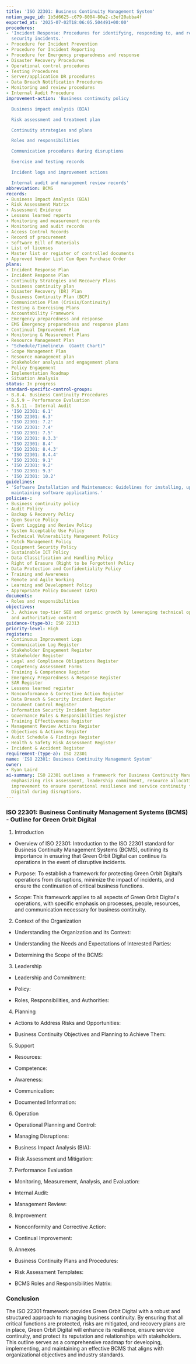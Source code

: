 ```yaml
---
title: 'ISO 22301: Business Continuity Management System'
notion_page_id: 1b5d6625-c679-8004-80a2-c3ef20abba4f
exported_at: '2025-07-02T18:06:05.504491+00:00'
procedures:
- 'Incident Response: Procedures for identifying, responding to, and resolving IT
  security incidents.'
- Procedure for Incident Prevention
- Procedure for Incident Reporting
- Procedure for Emergency preparedness and response
- Disaster Recovery Procedures
- Operational control procedures
- Testing Procedures
- Server/application DR procedures
- Data Breach Notification Procedures
- Monitoring and review procedures
- Internal Audit Procedure
improvement-action: 'Business continuity policy

  Business impact analysis (BIA)

  Risk assessment and treatment plan

  Continuity strategies and plans

  Roles and responsibilities

  Communication procedures during disruptions

  Exercise and testing records

  Incident logs and improvement actions

  Internal audit and management review records'
abbreviation: BCMS
records:
- Business Impact Analysis (BIA)
- Risk Assessment Matrix
- Assessment Evidence
- Lessons learned reports
- Monitoring and measurement records
- Monitoring and audit records
- Access Control Records
- Record of procurement
- Software Bill of Materials
- List of licenses
- Master list or register of controlled documents
- Approved Vendor List Cum Open Purchase Order
plans:
- Incident Response Plan
- Incident Response Plan
- Continuity Strategies and Recovery Plans
- business continuity plan
- Disaster Recovery (DR) Plan
- Business Continuity Plan (BCP)
- Communication Plan (Crisis/Continuity)
- Testing & Exercising Plans
- Accountability Framework
- Emergency preparedness and response
- EMS Emergency preparedness and response plans
- Continual Improvement Plan
- Monitoring & Measurement Plans
- Resource Management Plan
- "Schedule/Timeline\n  (Gantt Chart)"
- Scope Management Plan
- Resource management plan
- Stakeholder analysis and engagement plans
- Policy Engagement
- Implementation Roadmap
- Situation Analysis
status: In progress
standard-specific-control-groups:
- B.8.4. Business Continuity Procedures
- B.5.9 – Performance Evaluation
- B.5.11 – Internal Audit
- 'ISO 22301: 6.1'
- 'ISO 22301: 6.3'
- 'ISO 22301: 7.2'
- 'ISO 22301: 7.4'
- 'ISO 22301: 7.5'
- 'ISO 22301: 8.3.3'
- 'ISO 22301: 8.4'
- 'ISO 22301: 8.4.3'
- 'ISO 22301: 8.4.4'
- 'ISO 22301: 9.1'
- 'ISO 22301: 9.2'
- 'ISO 22301: 9.3'
- 'ISO 22301: 10.2'
guidelines:
- 'Software Installation and Maintenance: Guidelines for installing, updating, and
  maintaining software applications.'
policies-:
- Business continuity policy
- Audit Policy
- Backup & Recovery Policy
- Open Source Policy
- Event Logging and Review Policy
- System Acceptable Use Policy
- Technical Vulnerability Management Policy
- Patch Management Policy
- Equipment Security Policy
- Sustainable ICT Policy
- Data Classification and Handling Policy
- Right of Erasure (Right to be Forgotten) Policy
- Data Protection and Confidentiality Policy
- Training and Awareness
- Remote and Agile Working
- Learning and Development Policy
- Appropriate Policy Document (APD)
documents:
- Roles and responsibilities
objectives:
- 3. Achieve top-tier SEO and organic growth by leveraging technical optimisation
  and authoritative content
guidance-(type-b): ISO 22313
priority-level: High
registers:
- Continuous Improvement Logs
- Communication Log Register
- Stakeholder Engagement Register
- Stakeholder Register
- Legal and Compliance Obligations Register
- Competency Assessment Forms
- Training & Competence Register
- Emergency Preparedness & Response Register
- SAR Register
- Lessons learned register
- Nonconformance & Corrective Action Register
- Data Breach & Security Incident Register
- Document Control Register
- Information Security Incident Register
- Governance Roles & Responsibilities Register
- Training Effectiveness Register
- Management Review Actions Register
- Objectives & Actions Register
- Audit Schedule & Findings Register
- Health & Safety Risk Assessment Register
- Incident & Accident Register
requirement-(type-a): ISO 22301
name: 'ISO 22301: Business Continuity Management System'
owner:
- Ryan Laird
ai-summary: ISO 22301 outlines a framework for Business Continuity Management Systems,
  emphasizing risk assessment, leadership commitment, resource allocation, and continuous
  improvement to ensure operational resilience and service continuity for Green Orbit
  Digital during disruptions.
---
```


<!-- Unsupported block type: table_of_contents -->



### ISO 22301: Business Continuity Management Systems (BCMS) - Outline for Green Orbit Digital

1. Introduction

- Overview of ISO 22301: Introduction to the ISO 22301 standard for Business Continuity Management Systems (BCMS), outlining its importance in ensuring that Green Orbit Digital can continue its operations in the event of disruptive incidents.

- Purpose: To establish a framework for protecting Green Orbit Digital’s operations from disruptions, minimize the impact of incidents, and ensure the continuation of critical business functions.

- Scope: This framework applies to all aspects of Green Orbit Digital's operations, with specific emphasis on processes, people, resources, and communication necessary for business continuity.

<!-- Unsupported block type: divider -->

2. Context of the Organization

- Understanding the Organization and its Context:

- Understanding the Needs and Expectations of Interested Parties:

- Determining the Scope of the BCMS:

<!-- Unsupported block type: divider -->

3. Leadership

- Leadership and Commitment:

- Policy:

- Roles, Responsibilities, and Authorities:

<!-- Unsupported block type: divider -->

4. Planning

- Actions to Address Risks and Opportunities:

- Business Continuity Objectives and Planning to Achieve Them:

<!-- Unsupported block type: divider -->

5. Support

- Resources:

- Competence:

- Awareness:

- Communication:

- Documented Information:

<!-- Unsupported block type: divider -->

6. Operation

- Operational Planning and Control:

- Managing Disruptions:

- Business Impact Analysis (BIA):

- Risk Assessment and Mitigation:

<!-- Unsupported block type: divider -->

7. Performance Evaluation

- Monitoring, Measurement, Analysis, and Evaluation:

- Internal Audit:

- Management Review:

<!-- Unsupported block type: divider -->

8. Improvement

- Nonconformity and Corrective Action:

- Continual Improvement:

<!-- Unsupported block type: divider -->

9. Annexes

- Business Continuity Plans and Procedures:

- Risk Assessment Templates:

- BCMS Roles and Responsibilities Matrix:

<!-- Unsupported block type: divider -->

### Conclusion

The ISO 22301 framework provides Green Orbit Digital with a robust and structured approach to managing business continuity. By ensuring that all critical functions are protected, risks are mitigated, and recovery plans are in place, Green Orbit Digital will enhance its resilience, ensure service continuity, and protect its reputation and relationships with stakeholders. This outline serves as a comprehensive roadmap for developing, implementing, and maintaining an effective BCMS that aligns with organizational objectives and industry standards.

<!-- Unsupported block type: child_database -->



